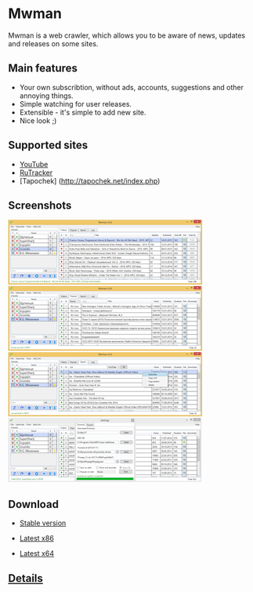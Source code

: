 ﻿Mwman
=========

Mwman is a web crawler, which allows you to be aware of news, updates and releases on some sites.

Main features
-------------

* Your own subscribtion, without ads, accounts, suggestions and other annoying things.
* Simple watching for user releases.
* Extensible - it's simple to add new site.
* Nice look ;) 

Supported sites
-------------

* [YouTube](https://www.youtube.com/)
* [RuTracker](http://rutracker.org/forum/index.php)
* [Tapochek] (http://tapochek.net/index.php)

Screenshots
-----------

[![](https://raw.githubusercontent.com/v0vc/Mwman/master/Screens/main_small.png)](https://raw.githubusercontent.com/v0vc/Mwman/master/Screens/main.png)
[![](https://raw.githubusercontent.com/v0vc/Mwman/master/Screens/pop_small.png)](https://raw.githubusercontent.com/v0vc/Mwman/master/Screens/pop.png)
[![](https://raw.githubusercontent.com/v0vc/Mwman/master/Screens/search_small.png)](https://raw.githubusercontent.com/v0vc/Mwman/master/Screens/search.png)
[![](https://raw.githubusercontent.com/v0vc/Mwman/master/Screens/settings_small.png)](https://raw.githubusercontent.com/v0vc/Mwman/master/Screens/settings.png)

Download
--------

* [Stable version](https://github.com/v0vc/Mwman/releases)

* [Latest x86](https://www.dropbox.com/s/megq611a85al5ct/Mwman.exe?dl=0)

* [Latest x64](https://www.dropbox.com/s/aem0f3cnfe1raq9/Mwman.exe?dl=0)

[Details](https://github.com/v0vc/Mwman/wiki)
-----------